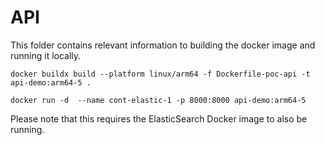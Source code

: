 # API

This folder contains relevant information to building the docker image and running it locally.

```
docker buildx build --platform linux/arm64 -f Dockerfile-poc-api -t api-demo:arm64-5 .

docker run -d  --name cont-elastic-1 -p 8000:8000 api-demo:arm64-5
```

Please note that this requires the ElasticSearch Docker image to also be running.